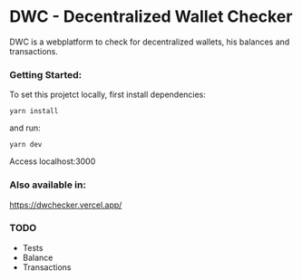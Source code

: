 # DWC - Decentralized Wallet Checker

DWC is a webplatform to check for decentralized wallets, his balances and transactions.

### Getting Started:

To set this projetct locally, first install dependencies:

```
yarn install
```

and run:

```
yarn dev
```

Access localhost:3000

### Also available in:

https://dwchecker.vercel.app/

### TODO

- Tests
- Balance
- Transactions
